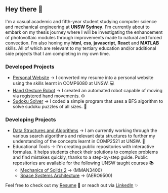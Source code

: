 ## Hey there 👋

I'm a casual academic and fifth-year student studying computer science and mechanical engineering at **UNSW Sydney**. I'm currently about to embark on my thesis journey where I will be investigating the enhancement of photovoltaic modules through improvements made to natural and forced convection. I'm also honing my **html**, **css**, **javascript**, **React** and **MATLAB** skills. All of which are relevant to my tertiary education and/or additional side projects that I am completing in my own time. 

### Developed Projects
- [Personal Website](https://nathan-personal-website.vercel.app/) &#8594; I converted my resume into a personal website using the skills learnt in COMP6080 at UNSW. 💻
- [Hand Gesture Robot](https://github.com/nathansivalingam/hand-gesture-robot) &#8594; I created an automated robot capable of moving via registered hand movements. ⚙️
- [Sudoku Solver](https://github.com/nathansivalingam/sudoku-solver) &#8594; I coded a simple program that uses a BFS algorithm to solve sudoku puzzles of all sizes. 🧩

### Developing Projects
- [Data Structures and Algorithms](https://github.com/nathansivalingam/sorting-algorithms) &#8594; I am currently working through the various search algorithms and relevant data structures to further my understanding of the concepts learnt in COMP2521 at UNSW. 🔎
- Educational Tools &#8594; I'm creating public repositories with interactive formulas. It helps students check their solutions to complex problems and find mistakes quickly, thanks to a step-by-step guide. Public repositories are available for the following UNSW taught courses 📚
  - [Mechanics of Solids 2](https://github.com/nathansivalingam/mechanics-of-solids-2-demo) &#8594; (MMAN3400)
  - [Space Systems Architecture](https://github.com/nathansivalingam/space-systems-architecture-matlab) &#8594; (AERO9500)

Feel free to check out my [Resume](nathan_sivalingam_resume.pdf) 🚀
  or reach out via [LinkedIn](https://au.linkedin.com/in/nathan-sivalingam-4185b0227?trk=public_profile_browsemap) ✨

<!--
**nathansivalingam/nathansivalingam** is a ✨ _special_ ✨ repository because its `README.md` (this file) appears on your GitHub profile.

Here are some ideas to get you started:

- 🔭 I’m currently working on ...
- 🌱 I’m currently learning ...
- 👯 I’m looking to collaborate on ...
- 🤔 I’m looking for help with ...
- 💬 Ask me about ...
- 📫 How to reach me: ...
- 😄 Pronouns: ...
- ⚡ Fun fact: ...
-->
